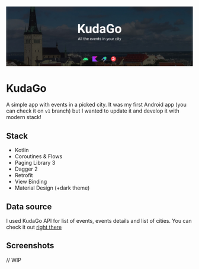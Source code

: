 ![kudago header](./images/kudago.jpg)

# KudaGo

A simple app with events in a picked city. It was my first
Android app (you can check it on `v1` branch) but I wanted to
update it and develop it with modern stack!

## Stack

- Kotlin
- Coroutines & Flows
- Paging Library 3
- Dagger 2
- Retrofit
- View Binding
- Material Design (+dark theme)

## Data source

I used KudaGo API for list of events,
events details and list of cities. You can check
it out [right there](https://docs.kudago.com/api/)

## Screenshots

// WIP
